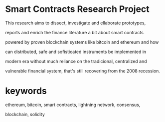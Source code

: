 # Smart Contracts Research Project

This research aims to dissect, investigate and ellaborate prototypes,

reports and enrich the finance literature a bit about smart contracts

powered by proven blockchain systems like bitcoin and ethereum and how

can distributed, safe and sofisticated instruments be implemented in

modern era without much reliance on the tradicional, centralized and 

vulnerable financial system, that's still recovering from the 2008 recession.


keywords
===
ethereum, bitcoin, smart contracts, lightning network, consensus,

blockchain, solidity
